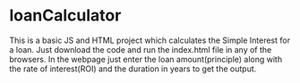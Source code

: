 # loanCalculator

This is a basic JS and HTML project which calculates the Simple Interest for a loan. Just download the code and run the index.html file in any of the browsers. In the webpage just enter the loan amount(principle) along with the rate of interest(ROI) and the duration in years to get the output. 
